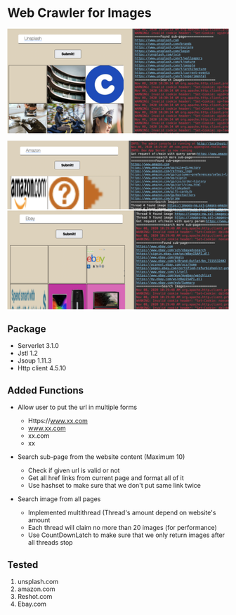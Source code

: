 # Web Crawler for Images

![badge](unsplash.png)

![badge](amazon.png)
![badge](ebay.png)

## Package

- Serverlet 3.1.0
- Jstl 1.2
- Jsoup 1.11.3
- Http client 4.5.10

## Added Functions

* Allow user to put the url in multiple forms
  * Https://www.xx.com
  * www.xx.com
  * xx.com
  * xx

* Search sub-page from the website content (Maximum 10)
  * Check if given url is valid or not 
  * Get all href links from current page and format all of it
  * Use hashset to make sure that we don't put same link twice

* Search image from all pages
  * Implemented multithread (Thread's amount depend on website's amount
  * Each thread will claim no more than 20 images (for performance)
  * Use CountDownLatch to make sure that we only return images after all threads stop

## Tested 

1. unsplash.com
2. amazon.com
3. Reshot.com
4. Ebay.com
